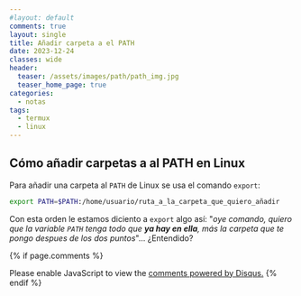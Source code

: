 ```yaml
---
#layout: default
comments: true
layout: single
title: Añadir carpeta a el PATH 
date: 2023-12-24
classes: wide
header:
  teaser: /assets/images/path/path_img.jpg
  teaser_home_page: true
categories:
  - notas 
tags:
  - termux
  - linux
---
```


## Cómo añadir carpetas a al PATH en Linux

Para añadir una carpeta al `PATH` de Linux se usa el comando `export`:

```bash
export PATH=$PATH:/home/usuario/ruta_a_la_carpeta_que_quiero_añadir
```

Con esta orden le estamos diciento a `export` algo así: "_oye comando, quiero que la variable `PATH` tenga todo que **ya hay en ella**, más la carpeta que te pongo despues de los dos puntos_"... ¿Entendido?



{% if page.comments %}
<div id="disqus_thread"></div>
<script>
    (function() { // DON'T EDIT BELOW THIS LINE
    var d = document, s = d.createElement('script');
    s.src = 'https://blok-termux.disqus.com/embed.js';
    s.setAttribute('data-timestamp', +new Date());
    (d.head || d.body).appendChild(s);
    })();
</script>
<noscript>Please enable JavaScript to view the <a href="https://disqus.com/?ref_noscript">comments powered by Disqus.</a></noscript>
{% endif %}


